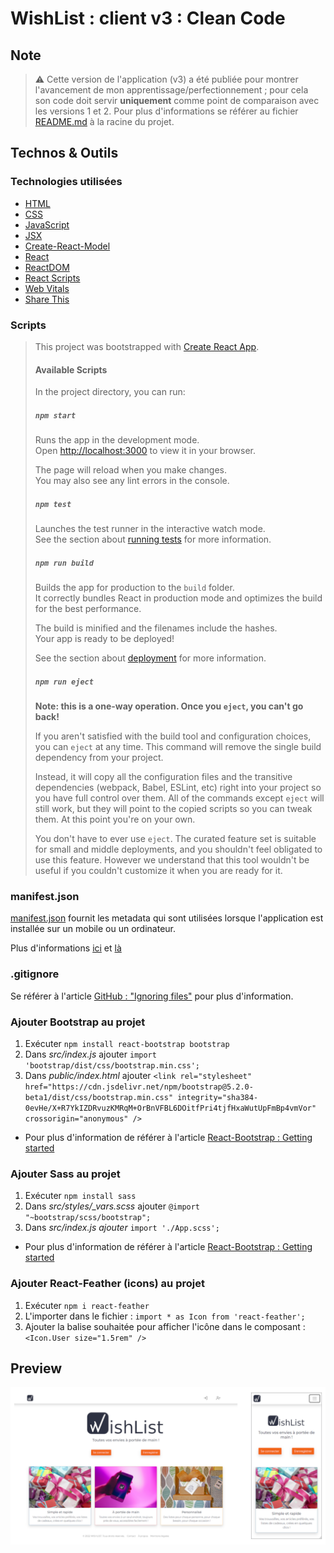 # WishList : client v3 : Clean Code

## Note

> ⚠️ Cette version de l'application (v3) a été publiée pour montrer l'avancement de mon apprentissage/perfectionnement ; pour cela son code doit servir **uniquement** comme point de comparaison avec les versions 1 et 2. Pour plus d'informations se référer au fichier [README.md](../README.md) à la racine du projet.

## Technos & Outils

### Technologies utilisées

- [HTML](https://www.w3.org/html/)
- [CSS](https://www.w3.org/Style/CSS/)
- [JavaScript](https://developer.mozilla.org/fr/docs/Web/JavaScript)
- [JSX](https://fr.reactjs.org/docs/introducing-jsx.html)
- [Create-React-Model](https://create-react-app.dev/)
- [React](https://reactjs.org/)
- [ReactDOM](https://fr.reactjs.org/docs/react-dom.html)
- [React Scripts](https://www.npmjs.com/package/react-scripts)
- [Web Vitals](https://www.npmjs.com/package/web-vitals)
- [Share This](https://github.com/sharethis-github/sharethis-reactjs)

### Scripts

> This project was bootstrapped with [Create React App](https://github.com/facebook/create-react-app).
> 
> #### Available Scripts
> 
> In the project directory, you can run:
> 
> ##### `npm start`
> 
> Runs the app in the development mode.\
> Open [http://localhost:3000](http://localhost:3000) to view it in your browser.
> 
> The page will reload when you make changes.\
> You may also see any lint errors in the console.
> 
> ##### `npm test`
> 
> Launches the test runner in the interactive watch mode.\
> See the section about [running tests](https://facebook.github.io/create-react-app/docs/running-tests) for more information.
> 
> ##### `npm run build`
> 
> Builds the app for production to the `build` folder.\
> It correctly bundles React in production mode and optimizes the build for the best performance.
> 
> The build is minified and the filenames include the hashes.\
> Your app is ready to be deployed!
> 
> See the section about [deployment](https://facebook.github.io/create-react-app/docs/deployment) for more information.
> 
> ##### `npm run eject`
> 
> **Note: this is a one-way operation. Once you `eject`, you can't go back!**
> 
> If you aren't satisfied with the build tool and configuration choices, you can `eject` at any time. This command will remove the single build dependency from your project.
> 
> Instead, it will copy all the configuration files and the transitive dependencies (webpack, Babel, ESLint, etc) right into your project so you have full control over them. All of the commands except `eject` will still work, but they will point to the copied scripts so you can tweak them. At this point you're on your own.
> 
> You don't have to ever use `eject`. The curated feature set is suitable for small and middle deployments, and you shouldn't feel obligated to use this feature. However we understand that this tool wouldn't be useful if you couldn't customize it when you are ready for it.

### manifest.json

[manifest.json](./wishlist_v3/../public/manifest.json) fournit les metadata qui sont utilisées lorsque l'application est installée sur un mobile ou un ordinateur.

Plus d'informations [ici](https://developer.mozilla.org/en-US/docs/Web/Manifest) et [là](https://developers.google.com/web/fundamentals/web-app-manifest/)

### .gitignore

Se référer à l'article [GitHub : "Ignoring files"](https://help.github.com/articles/ignoring-files/) pour plus d'information.

### Ajouter Bootstrap au projet

1. Exécuter `npm install react-bootstrap bootstrap`
2. Dans _src/index.js_ ajouter `import 'bootstrap/dist/css/bootstrap.min.css';`
3. Dans _public/index.html_ ajouter `<link rel="stylesheet" href="https://cdn.jsdelivr.net/npm/bootstrap@5.2.0-beta1/dist/css/bootstrap.min.css" integrity="sha384-0evHe/X+R7YkIZDRvuzKMRqM+OrBnVFBL6DOitfPri4tjfHxaWutUpFmBp4vmVor" crossorigin="anonymous" />`

- Pour plus d'information de référer à l'article [React-Bootstrap : Getting started](https://react-bootstrap.github.io/getting-started/introduction)

### Ajouter Sass au projet

1. Exécuter `npm install sass`
2. Dans *src/styles/_vars.scss* ajouter `@import "~bootstrap/scss/bootstrap";`
3. Dans *src/index.js ajouter* `import './App.scss';`

- Pour plus d'information de référer à l'article [React-Bootstrap : Getting started](https://react-bootstrap.github.io/getting-started/introduction)

### Ajouter React-Feather (icons) au projet

1. Exécuter `npm i react-feather`
2. L'importer dans le fichier : `import * as Icon from 'react-feather';`
3. Ajouter la balise souhaitée pour afficher l'icône dans le composant : `<Icon.User size="1.5rem" />`

## Preview

![preview](../doc/images/preview_v3.png)
